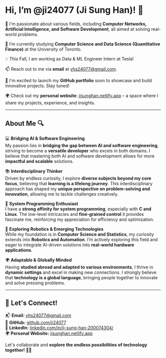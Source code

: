 # Hi, I’m @ji24077 (Ji Sung Han)! 👋

👀 I'm passionate about various fields, including **Computer Networks, Artificial Intelligence, and Software Development**, all aimed at solving real-world problems.

🌱 I’m currently studying **Computer Science and Data Science (Quantitative Finance)** at the University of Toronto.

💡 This Fall, I am working as Data & ML Engineer Intern at Tesla!

📫 Reach out to me via **email** at [yhs24077@gmail.com](mailto:yhs24077@gmail.com).

🚀 I'm excited to launch my **GitHub portfolio** soon to showcase and build innovative projects. Stay tuned!

🌍 Check out my **personal website**: [jisunghan.netlify.app](https://jisunghan.netlify.app/) – a space where I share my projects, experience, and insights.

---

## About Me 🔍  

💻 **Bridging AI & Software Engineering**  
My passion lies in **bridging the gap between AI and software engineering**, striving to become a **versatile developer** who excels in both domains. I believe that mastering both AI and software development allows for more **impactful and scalable** solutions.  

📚 **Interdisciplinary Thinker**  
Driven by endless curiosity, I explore **diverse subjects beyond my core focus**, believing that **learning is a lifelong journey**. This interdisciplinary approach has shaped my **unique perspective on problem-solving and innovation**, allowing me to tackle challenges creatively.  

🔧 **System Programming Enthusiast**  
I have a **strong affinity for system programming**, especially with **C and Linux**. The low-level intricacies and **fine-grained control** it provides fascinate me, reinforcing my appreciation for efficiency and optimization.  

🤖 **Exploring Robotics & Emerging Technologies**  
While my foundation is in **Computer Science and Statistics**, my curiosity extends into **Robotics and Automation**. I’m actively exploring this field and eager to integrate AI-driven solutions into **real-world hardware applications**.  

🌍 **Adaptable & Globally Minded**  
Having **studied abroad and adapted to various environments**, I thrive in **dynamic settings** and excel in making new connections. I strongly believe that **technology is a global language**, bringing people together to innovate and solve pressing problems.  

---

## 🚀 Let's Connect!  
📬 **Email:** [yhs24077@gmail.com](mailto:yhs24077@gmail.com)  
🔗 **GitHub:** [github.com/ji24077](https://github.com/ji24077)  
💼 **LinkedIn:** [linkedin.com/in/ji-sung-han-200074304/](https://www.linkedin.com/in/ji-sung-han-200074304/)  
🌍 **Personal Website:** [jisunghan.netlify.app](https://jisunghan.netlify.app/)  

Let's collaborate and **explore the endless possibilities of technology together!** 🚀✨
